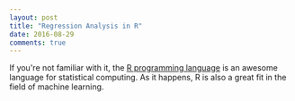 ```yaml
---
layout: post
title: "Regression Analysis in R"
date: 2016-08-29
comments: true
---
```


If you're not familiar with it, the [R programming language][r-home] is an awesome language for statistical computing. As it happens, R is also a great fit in the field of machine learning. 


[r-home]: https://www.r-project.org/